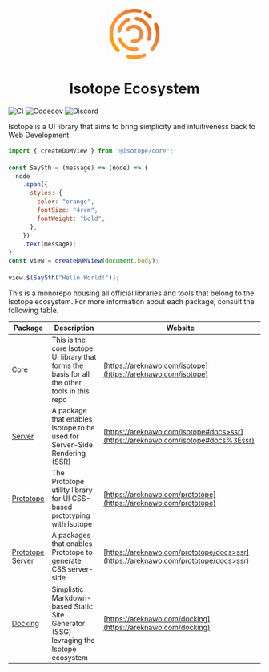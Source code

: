 <p align="center">
  <img src="./packages/core/logo.png" height="100">
</p>
<h1 align="center"><b>Isotope Ecosystem</b></h1>

![CI](https://github.com/Isotope-js/isotope/workflows/CI/badge.svg) ![Codecov](https://img.shields.io/codecov/c/github/Isotope-js/isotope) ![Discord](https://img.shields.io/discord/707157754766426134)

Isotope is a UI library that aims to bring simplicity and intuitiveness back to Web Development.

```javascript
import { createDOMView } from "@isotope/core";

const SaySth = (message) => (node) => {
  node
    .span({
      styles: {
        color: "orange",
        fontSize: "4rem",
        fontWeight: "bold",
      },
    })
    .text(message);
};
const view = createDOMView(document.body);

view.$(SaySth("Hello World!"));
```

This is a monorepo housing all official libraries and tools that belong to the Isotope ecosystem. For more information about each package, consult the following table.

| Package                                         | Description                                                                                   | Website                                                                            |
| ----------------------------------------------- | --------------------------------------------------------------------------------------------- | ---------------------------------------------------------------------------------- |
| [Core](./packages/core)                         | This is the core Isotope UI library that forms the basis for all the other tools in this repo | [https://areknawo.com/isotope](https://areknawo.com/isotope)                       |
| [Server](./packages/server)                     | A package that enables Isotope to be used for Server-Side Rendering (SSR)                     | [https://areknawo.com/isotope#docs>ssr](https://areknawo.com/isotope#docs%3Essr)   |
| [Prototope](./packages/prototope)               | The Prototope utility library for UI CSS-based prototyping with Isotope                       | [https://areknawo.com/prototope](https://areknawo.com/prototope)                   |
| [Prototope Server](./packages/prototope-server) | A packages that enables Prototope to generate CSS server-side                                 | [https://areknawo.com/prototope/docs>ssr](https://areknawo.com/prototope/docs>ssr) |
| [Docking](./packages/docking)                   | Simplistic Markdown-based Static Site Generator (SSG) levraging the Isotope ecosystem         | [https://areknawo.com/docking](https://areknawo.com/docking)                       |
